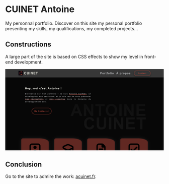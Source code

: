 # CUINET Antoine

My personnal portfolio.
Discover on this site my personal portfolio presenting my skills, my qualifications, my completed projects...

## Constructions

A large part of the site is based on CSS effects to show my level in front-end development.

<img src="./public/assets/pictures/img-article/PORTFOLIO_main.png" alt="image of the main page of the website" width="600">

## Conclusion

Go to the site to admire the work: <a href="https://acuinet.fr" target="_blank">acuinet.fr</a>.
